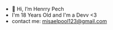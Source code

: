 - 👋 Hi, I’m Henrry Pech
-   I'm 18 Years Old and I'm a Devv <3
-   contact me: misaelpool123@gmail.com

<!---
Henrrucho/Henrrucho is a ✨ special ✨ repository because its `README.md` (this file) appears on your GitHub profile.
You can click the Preview link to take a look at your changes.
--->
